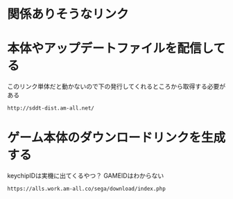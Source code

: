 # 関係ありそうなリンク

# 本体やアップデートファイルを配信してる
このリンク単体だと動かないので下の発行してくれるところから取得する必要がある
```
http://sddt-dist.am-all.net/
```

# ゲーム本体のダウンロードリンクを生成する
keychipIDは実機に出てくるやつ？
GAMEIDはわからない
```
https://alls.work.am-all.co/sega/download/index.php
```
